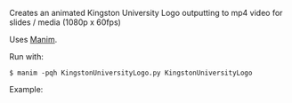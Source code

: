 Creates an animated Kingston University Logo outputting to mp4 video for slides / media (1080p x 60fps)

Uses [Manim](https://docs.manim.community/en/stable/installation.html).

Run with:

`$ manim -pqh KingstonUniversityLogo.py KingstonUniversityLogo`

Example:
